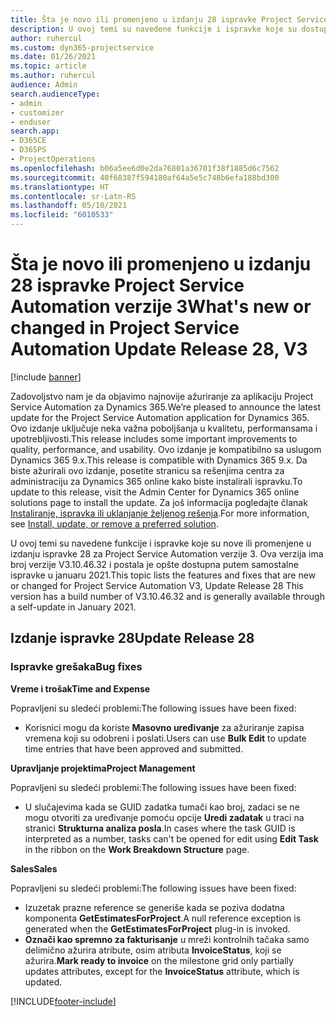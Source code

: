 ```yaml
---
title: Šta je novo ili promenjeno u izdanju 28 ispravke Project Service Automation verzije 3
description: U ovoj temi su navedene funkcije i ispravke koje su dostupne u izdanju ispravke 28 za Project Service Automation verzije 3.
author: ruhercul
ms.custom: dyn365-projectservice
ms.date: 01/26/2021
ms.topic: article
ms.author: ruhercul
audience: Admin
search.audienceType:
- admin
- customizer
- enduser
search.app:
- D365CE
- D365PS
- ProjectOperations
ms.openlocfilehash: b06a5ee6d0e2da76801a36701f38f1885d6c7562
ms.sourcegitcommit: 40f68387f594180af64a5e5c748b6efa188bd300
ms.translationtype: HT
ms.contentlocale: sr-Latn-RS
ms.lasthandoff: 05/10/2021
ms.locfileid: "6010533"
---
```

# <a name="whats-new-or-changed-in-project-service-automation-update-release-28-v3"></a><span data-ttu-id="a2652-103">Šta je novo ili promenjeno u izdanju 28 ispravke Project Service Automation verzije 3</span><span class="sxs-lookup"><span data-stu-id="a2652-103">What's new or changed in Project Service Automation Update Release 28, V3</span></span>

[!include [banner](../includes/psa-now-project-operations.md)]

<span data-ttu-id="a2652-104">Zadovoljstvo nam je da objavimo najnovije ažuriranje za aplikaciju Project Service Automation za Dynamics 365.</span><span class="sxs-lookup"><span data-stu-id="a2652-104">We’re pleased to announce the latest update for the Project Service Automation application for Dynamics 365.</span></span> <span data-ttu-id="a2652-105">Ovo izdanje uključuje neka važna poboljšanja u kvalitetu, performansama i upotrebljivosti.</span><span class="sxs-lookup"><span data-stu-id="a2652-105">This release includes some important improvements to quality, performance, and usability.</span></span> <span data-ttu-id="a2652-106">Ovo izdanje je kompatibilno sa uslugom Dynamics 365 9.x.</span><span class="sxs-lookup"><span data-stu-id="a2652-106">This release is compatible with Dynamics 365 9.x.</span></span> <span data-ttu-id="a2652-107">Da biste ažurirali ovo izdanje, posetite stranicu sa rešenjima centra za administraciju za Dynamics 365 online kako biste instalirali ispravku.</span><span class="sxs-lookup"><span data-stu-id="a2652-107">To update to this release, visit the Admin Center for Dynamics 365 online solutions page to install the update.</span></span> <span data-ttu-id="a2652-108">Za još informacija pogledajte članak [Instaliranje, ispravka ili uklanjanje željenog rešenja](/power-platform/admin/install-remove-preferred-solution).</span><span class="sxs-lookup"><span data-stu-id="a2652-108">For more information, see [Install, update, or remove a preferred solution](/power-platform/admin/install-remove-preferred-solution).</span></span>

<span data-ttu-id="a2652-109">U ovoj temi su navedene funkcije i ispravke koje su nove ili promenjene u izdanju ispravke 28 za Project Service Automation verzije 3. Ova verzija ima broj verzije V3.10.46.32 i postala je opšte dostupna putem samostalne ispravke u januaru 2021.</span><span class="sxs-lookup"><span data-stu-id="a2652-109">This topic lists the features and fixes that are new or changed for Project Service Automation V3, Update Release 28 This version has a build number of V3.10.46.32 and is generally available through a self-update in January 2021.</span></span>

## <a name="update-release-28"></a><span data-ttu-id="a2652-110">Izdanje ispravke 28</span><span class="sxs-lookup"><span data-stu-id="a2652-110">Update Release 28</span></span>

### <a name="bug-fixes"></a><span data-ttu-id="a2652-111">Ispravke grešaka</span><span class="sxs-lookup"><span data-stu-id="a2652-111">Bug fixes</span></span>

<span data-ttu-id="a2652-112">**Vreme i trošak**</span><span class="sxs-lookup"><span data-stu-id="a2652-112">**Time and Expense**</span></span>

<span data-ttu-id="a2652-113">Popravljeni su sledeći problemi:</span><span class="sxs-lookup"><span data-stu-id="a2652-113">The following issues have been fixed:</span></span>

- <span data-ttu-id="a2652-114">Korisnici mogu da koriste **Masovno uređivanje** za ažuriranje zapisa vremena koji su odobreni i poslati.</span><span class="sxs-lookup"><span data-stu-id="a2652-114">Users can use **Bulk Edit** to update time entries that have been approved and submitted.</span></span>

<span data-ttu-id="a2652-115">**Upravljanje projektima**</span><span class="sxs-lookup"><span data-stu-id="a2652-115">**Project Management**</span></span>

<span data-ttu-id="a2652-116">Popravljeni su sledeći problemi:</span><span class="sxs-lookup"><span data-stu-id="a2652-116">The following issues have been fixed:</span></span>

- <span data-ttu-id="a2652-117">U slučajevima kada se GUID zadatka tumači kao broj, zadaci se ne mogu otvoriti za uređivanje pomoću opcije **Uredi zadatak** u traci na stranici **Strukturna analiza posla**.</span><span class="sxs-lookup"><span data-stu-id="a2652-117">In cases where the task GUID is interpreted as a number, tasks can't be opened for edit using **Edit Task** in the ribbon on the **Work Breakdown Structure** page.</span></span>

<span data-ttu-id="a2652-118">**Sales**</span><span class="sxs-lookup"><span data-stu-id="a2652-118">**Sales**</span></span>

<span data-ttu-id="a2652-119">Popravljeni su sledeći problemi:</span><span class="sxs-lookup"><span data-stu-id="a2652-119">The following issues have been fixed:</span></span>

- <span data-ttu-id="a2652-120">Izuzetak prazne reference se generiše kada se poziva dodatna komponenta **GetEstimatesForProject**.</span><span class="sxs-lookup"><span data-stu-id="a2652-120">A null reference exception is generated when the **GetEstimatesForProject** plug-in is invoked.</span></span>
- <span data-ttu-id="a2652-121">**Označi kao spremno za fakturisanje** u mreži kontrolnih tačaka samo delimično ažurira atribute, osim atributa **InvoiceStatus**, koji se ažurira.</span><span class="sxs-lookup"><span data-stu-id="a2652-121">**Mark ready to invoice** on the milestone grid only partially updates attributes, except for the **InvoiceStatus** attribute, which is updated.</span></span>



[!INCLUDE[footer-include](../includes/footer-banner.md)]